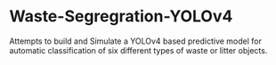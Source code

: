 # Waste-Segregration-YOLOv4
Attempts to build and Simulate  a YOLOv4 based predictive model for automatic classification of six different types of waste or litter objects.
